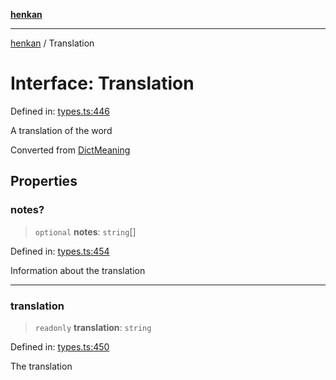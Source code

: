 [**henkan**](../README.md)

***

[henkan](../README.md) / Translation

# Interface: Translation

Defined in: [types.ts:446](https://github.com/Ronokof/Henkan/blob/0242f1c5122d344151cda089e111ebb217d29eb9/src/types.ts#L446)

A translation of the word

Converted from [DictMeaning](DictMeaning.md)

## Properties

### notes?

> `optional` **notes**: `string`[]

Defined in: [types.ts:454](https://github.com/Ronokof/Henkan/blob/0242f1c5122d344151cda089e111ebb217d29eb9/src/types.ts#L454)

Information about the translation

***

### translation

> `readonly` **translation**: `string`

Defined in: [types.ts:450](https://github.com/Ronokof/Henkan/blob/0242f1c5122d344151cda089e111ebb217d29eb9/src/types.ts#L450)

The translation
